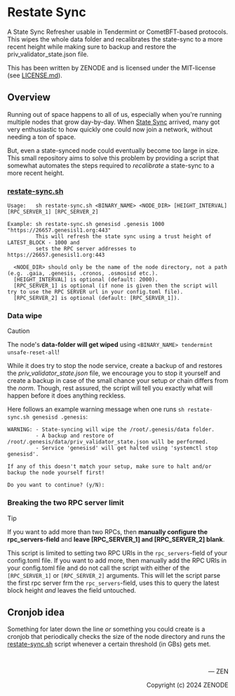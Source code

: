 # Restate Sync

A State Sync Refresher usable in Tendermint or CometBFT-based protocols. This wipes the whole data folder and recalibrates the state-sync to a more recent height while making sure to backup and restore the priv_validator_state.json file.

This has been written by ZENODE and is licensed under the MIT-license (see [LICENSE.md](./LICENSE.md)).

## Overview

Running out of space happens to all of us, especially when you're running multiple nodes that grow day-by-day. When [State Sync](https://docs.tendermint.com/v0.34/tendermint-core/state-sync.html) arrived, many got very enthusiastic to how quickly one could now join a network, without needing a ton of space.

But, even a state-synced node could eventually become too large in size. This small repository aims to solve this problem by providing a script that somewhat automates the steps required to _recalibrate_ a state-sync to a more recent height.

### [restate-sync.sh](restate-sync.sh)

```
Usage:   sh restate-sync.sh <BINARY_NAME> <NODE_DIR> [HEIGHT_INTERVAL] [RPC_SERVER_1] [RPC_SERVER_2]

Example: sh restate-sync.sh genesisd .genesis 1000 "https://26657.genesisl1.org:443"
         This will refresh the state sync using a trust height of LATEST_BLOCK - 1000 and
         sets the RPC server addresses to https://26657.genesisl1.org:443

  <NODE_DIR> should only be the name of the node directory, not a path (e.g. .gaia, .genesis, .cronos, .osmosisd etc.).
  [HEIGHT_INTERVAL] is optional (default: 2000).
  [RPC_SERVER_1] is optional (if none is given then the script will try to use the RPC SERVER url in your config.toml file).
  [RPC_SERVER_2] is optional (default: [RPC_SERVER_1]).
```

### Data wipe

> [!CAUTION]
> The node's **data-folder will get wiped** using `<BINARY_NAME> tendermint unsafe-reset-all`!

While it does try to stop the node service, create a backup of and restores the _priv_validator_state.json_ file, we encourage you to stop it yourself and create a backup in case of the small chance your setup _or_ chain differs from the _norm_. Though, rest assured, the script will tell you exactly what will happen before it does anything reckless.

Here follows an example warning message when one runs `sh restate-sync.sh genesisd .genesis`:
```
WARNING: - State-syncing will wipe the /root/.genesis/data folder.
         - A backup and restore of /root/.genesis/data/priv_validator_state.json will be performed.
         - Service 'genesisd' will get halted using 'systemctl stop genesisd'.

If any of this doesn't match your setup, make sure to halt and/or backup the node yourself first!

Do you want to continue? (y/N): 
```

### Breaking the two RPC server limit

> [!TIP]
> If you want to add more than two RPCs, then **manually configure the rpc_servers-field** and **leave [RPC_SERVER_1] and [RPC_SERVER_2] blank**.

This script is limited to setting two RPC URIs in the `rpc_servers`-field of your config.toml file. If you want to add more, then manually add the RPC URIs in your config.toml file and do not call the script with either of the `[RPC_SERVER_1]` or `[RPC_SERVER_2]` arguments. This will let the script parse the first rpc server frm the `rpc_servers`-field, uses this to query the latest block height _and_ leaves the field untouched.

## Cronjob idea

Something for later down the line _or_ something you could create is a cronjob that periodically checks the size of the node directory and runs the [restate-sync.sh](restate-sync.sh) script whenever a certain threshold (in GBs) gets met.

</br>

<p align="right">— ZEN</p>
<p align="right">Copyright (c) 2024 ZENODE</p>
